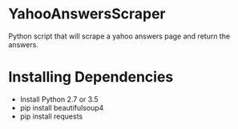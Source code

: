 # YahooAnswersScraper
Python script that will scrape a yahoo answers page and return the answers.

# Installing Dependencies
- Install Python 2.7 or 3.5
- pip install beautifulsoup4
- pip install requests
